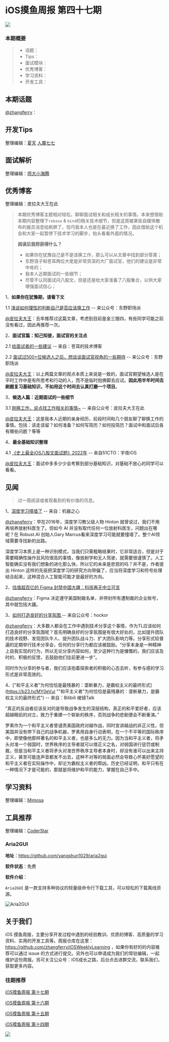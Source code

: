 # iOS摸鱼周报 第四十七期

![](https://gitee.com/zhangferry/Images/raw/master/iOSWeeklyLearning/moyu_weekly_cover.jpeg)

### 本期概要

> * 话题：
> * Tips：
> * 面试模块：
> * 优秀博客：
> * 学习资料：
> * 开发工具：

## 本期话题

[@zhangferry](https://zhangferry.com)：

## 开发Tips

整理编辑：[夏天](https://juejin.cn/user/3298190611456638) [人魔七七](https://github.com/renmoqiqi)



## 面试解析

整理编辑：[师大小海腾](https://juejin.cn/user/782508012091645/posts)


## 优秀博客

整理编辑：皮拉夫大王在此

> 本期优秀博客主题相对轻松，聊聊面试相关和成长相关的事情。本来想借助本期内容整理下`rebase` & ` bind `的相关技术细节，但是这周被某些自媒体散布的裁员消息给刷屏了，恰巧我本人也是在最近换了工作，因此借助这个机会和大家一起暂停下技术学习的脚步，抬头看看外面的情况。
>
> **阅读后我将获得什么？**
>
> - 如果你在犹豫自己是不是该换工作，那么可以从文章中找到部分答案；
> - 东野浪子和苍耳两位大佬是非常资深的大厂面试官，他们的建议是非常中肯的；
> - 我本人近期面试的一些细节；
> - 尽管不认同面试问八股文，但是还是给大家准备了八股集合，以供大家增强面试信心；


1、**如果你在犹豫期，请看下文**

1.1 [浅谈如何理性的判断自己是否应该换工作](https://mp.weixin.qq.com/s/h5G7LCCAPPh6GfwvRHhkOw "浅谈如何理性的判断自己是否应该换工作") -- 来公众号：东野职场派

[@皮拉夫大王](https://juejin.cn/user/281104094332653)：去年推荐过这篇文章，考虑到目前是金三银四，有些同学可能之前没有看过，因此再推荐一次。



2、**面试官篇：知己知彼，面试官的关注点**

2.1 [给面试者的一些建议](https://djs66256.github.io/2021/12/22/2021-12-22-%E7%BB%99%E9%9D%A2%E8%AF%95%E8%80%85%E7%9A%84%E4%B8%80%E4%BA%9B%E5%BB%BA%E8%AE%AE/#more "给面试者的一些建议") -- 来自：苍耳的技术博客

2.2 [面试过500+位候选人之后，想谈谈面试官视角的一些期待](https://mp.weixin.qq.com/s/kv-_oZObp7QRHeAbrkdfsA "面试过500+位候选人之后，想谈谈面试官视角的一些期待") -- 来公众号：东野职场派

[@皮拉夫大王](https://juejin.cn/user/281104094332653)：以上两篇文章的观点本质上来说是一致的，面试官期望候选人是在平时工作中是有所思考和行动的人，而不是临时抱佛脚去应试。**因此用半年时间去刷题复习基础知识，不如用这个时间去认真打磨一个项目**。



3、**候选人篇：近期面试的一些细节**

3.1 [刚换工作，说点找工作相关的事情~](https://mp.weixin.qq.com/s/0BTRFr4m5FGH3fztIMkmVw "刚换工作，说点找工作相关的事情~") -- 来自公众号：皮拉夫大王在此

[@皮拉夫大王](https://juejin.cn/user/281104094332653)：这是我本人近期的亲身经历，前段时间和几个朋友聊了聊换工作的事情。包括：该走该留？如何准备？如何写简历？如何投简历？面试中和面试后各有哪些问题？等等



4、**最全基础知识整理**

4.1 [《史上最全iOS八股文面试题》2022年](https://blog.51cto.com/u_15068388/5076104 "《史上最全iOS八股文面试题》2022年") -- 来自51CTO：宇夜iOS 

[@皮拉夫大王](https://juejin.cn/user/281104094332653)：面试中多多少少会考察到部分基础知识，对基础不放心的同学可以看看。




## 见闻

> 过一周阅读或者观看到的有价值的讯息。

1、[深度学习撞墙了](https://www.jiqizhixin.com/articles/2022-03-11-4 "深度学习撞墙了") -- 来自：机器之心

[@zhangferry](zhangferry.com)：早在2016年，深度学习教父级人物 Hinton 就曾说过，我们不用再培养放射科医生了。但如今 AI 并没有取代任何一位放射科医生，问题出在哪呢？在 Robust.AI 创始人Gary Marcus看来深度学习可能就要撞墙了。整个AI领域需要寻找新的出路。

深度学习本质上是一种识别模式，当我们只需粗略结果时，它非常适合，但是对于需要精确性操作且风险很高的事情，像放射学和无人驾驶，就需要很谨慎了。人工智能确实没有我们想象的进化那么快，所以它的未来是悲观的吗？并不是，作者提出 Hinton 这样的先驱把深度学习的研究方向带偏了，应当将深度学习和符号处理结合起来，这种混合人工智能可能才是最好的方向。

2、[估值超百亿的 Figma 封禁中国大疆：科技再无中立可言](https://www.infoq.cn/article/lHx2zw4QKWWs3PmvWXgS "估值超百亿的 Figma 封禁中国大疆：科技再无中立可言")

[@zhangferry](zhangferry.com)：Figma 决定遵守美国制裁名单，并停封所有遭制裁的企业账号，其中就包括大疆。

3、[如何打造良好的分享氛围 ]()-- 来自公众号：hockor

[@zhangferry](zhangferry.com)：大多数人都会在工作中遇到技术分享这个事情，作为TL应该如何打造良好的分享氛围呢？首先明确良好的分享氛围是有很大好处的，比如提升团队的技术视野、发现团队牛人、提升团队战斗力、扩大团队影响力等。分享形式较普遍的定期举行技术分享会，任何的分享行为都应该被鼓励。“分享本身是一种精神上自我实现的行为，所以无论分享内容如何，至少这种行为是慷慨的，我们应该及时的、积极的反馈，去鼓励他们往前更进一步”。

同时作为分享的参与者，我们应该抱着探索者的积极的心态去听，有参与感的学习形式是非常高效的。

4、["和平主义者"为何恰恰是最残暴的：垄断暴力，是霸权主义的最终形式](https://b23.tv/MY0eVui ""和平主义者"为何恰恰是最残暴的：垄断暴力，是霸权主义的最终形式") -- 来自：Bilibili 棱镜Talk

”真正的反战者应该反对的是导致战争发生的深层结构，真正的和平爱好者，应该超越眼前的对立，致力于重建一个崭新的秩序，否则战争的悲剧便会不断重演。”

罗素作为一个和平主义者曾谴责美国政府对越作战，同时宣讲越战的非正义性，但美国并没有停下自己的战争机器，罗素用自身行动表明，在一个不平等的国际秩序中，即使像他那样著名的和平主义者，也是多么的无力。因为当和平主义者，将矛头对准一个弱国时，世界秩序的主导者就可以借正义之名，对弱国进行惩罚或制裁，但是当和平主义者将矛头对准世界秩序主导者本身时，却没有谁可以出来主持正义，甚至可能连声音都发不出去，这种不对等的局面必然会导致心怀美好愿望的和平主义者在实际操作中，却沦为霸权主义者的帮凶。历史已经证明，和平只有在一种情况下才是可能的，那就是将维护和平的能力，掌握在自己手中。


## 学习资料

整理编辑：[Mimosa](https://juejin.cn/user/1433418892590136)



## 工具推荐

整理编辑：[CoderStar](https://mp.weixin.qq.com/mp/homepage?__biz=MzU4NjQ5NDYxNg==&hid=1&sn=659c56a4ceebb37b1824979522adbb15&scene=18)

### Aria2GUI 

**地址**：https://github.com/yangshun1029/aria2gui

**软件状态**：免费

**软件介绍**：

`Aria2GUI` 是一款支持多种协议的轻量级命令行下载工具，可以轻松的下载离线资源。

![Aria2GUI](https://gitee.com/zhangferry/Images/raw/master/iOSWeeklyLearning/687474703a2f2f692e696d6775722e636f6d2f4d455a7150397a2e706e67.png)


## 关于我们

iOS 摸鱼周报，主要分享开发过程中遇到的经验教训、优质的博客、高质量的学习资料、实用的开发工具等。周报仓库在这里：https://github.com/zhangferry/iOSWeeklyLearning ，如果你有好的的内容推荐可以通过 issue 的方式进行提交。另外也可以申请成为我们的常驻编辑，一起维护这份周报。另可关注公众号：iOS成长之路，后台点击进群交流，联系我们，获取更多内容。

### 往期推荐

[iOS摸鱼周报 第十七期](https://mp.weixin.qq.com/s/3vukUOskJzoPyES2R7rJNg)

[iOS摸鱼周报 第十六期](https://mp.weixin.qq.com/s/nuij8iKsARAF2rLwkVtA8w)

[iOS摸鱼周报 第十五期](https://mp.weixin.qq.com/s/6thW_YKforUy_EMkX0OVxA)

[iOS摸鱼周报 第十四期](https://mp.weixin.qq.com/s/br4DUrrtj9-VF-VXnTIcZw)

![](https://gitee.com/zhangferry/Images/raw/master/iOSWeeklyLearning/WechatIMG384.jpeg)
